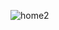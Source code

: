 ![home2](https://user-images.githubusercontent.com/79381313/170035971-9cfd3f9f-bdfc-4fe9-a2af-075f2bceae00.png)
